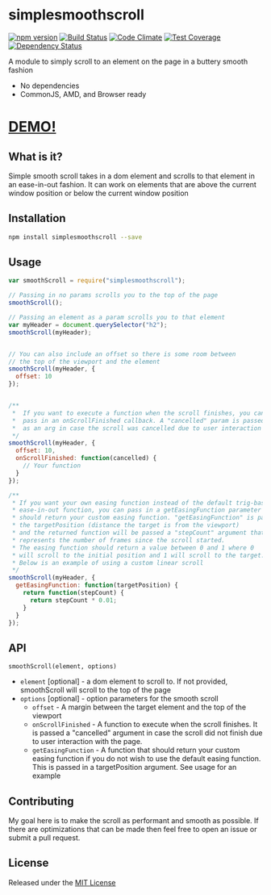 # simplesmoothscroll

[![npm version](https://badge.fury.io/js/simplesmoothscroll.svg)](https://badge.fury.io/js/simplesmoothscroll)
[![Build Status](https://travis-ci.org/jljorgenson18/simplesmoothscroll.svg?branch=master)](https://travis-ci.org/jljorgenson18/simplesmoothscroll)
[![Code Climate](https://codeclimate.com/github/jljorgenson18/simplesmoothscroll/badges/gpa.svg)](https://codeclimate.com/github/jljorgenson18/simplesmoothscroll)
[![Test Coverage](https://codeclimate.com/github/jljorgenson18/simplesmoothscroll/badges/coverage.svg)](https://codeclimate.com/github/jljorgenson18/simplesmoothscroll/coverage)
[![Dependency Status](https://david-dm.org/jljorgenson18/simplesmoothscroll.svg)](https://david-dm.org/jljorgenson18/simplesmoothscroll)

A module to simply scroll to an element on the page in a buttery smooth fashion
- No dependencies
- CommonJS, AMD, and Browser ready

# [DEMO!](https://github.com/jljorgenson18/simplesmoothscroll)

## What is it?
Simple smooth scroll takes in a dom element and scrolls to that element in an ease-in-out fashion. It can work on elements that are above the current window position or below the current window position

## Installation
```sh
npm install simplesmoothscroll --save
```

## Usage

```js
var smoothScroll = require("simplesmoothscroll");

// Passing in no params scrolls you to the top of the page
smoothScroll();

// Passing an element as a param scrolls you to that element
var myHeader = document.querySelector("h2");
smoothScroll(myHeader);


// You can also include an offset so there is some room between
// the top of the viewport and the element
smoothScroll(myHeader, {
  offset: 10
});


/**
 *  If you want to execute a function when the scroll finishes, you can
 *  pass in an onScrollFinished callback. A "cancelled" param is passed in
 *  as an arg in case the scroll was cancelled due to user interaction
 */
smoothScroll(myHeader, {
  offset: 10,
  onScrollFinished: function(cancelled) {
    // Your function
  }
});

/**
 * If you want your own easing function instead of the default trig-based
 * ease-in-out function, you can pass in a getEasingFunction parameter that
 * should return your custom easing function. "getEasingFunction" is passed in
 * the targetPosition (distance the target is from the viewport)
 * and the returned function will be passed a "stepCount" argument that
 * represents the number of frames since the scroll started.
 * The easing function should return a value between 0 and 1 where 0
 * will scroll to the initial position and 1 will scroll to the target.
 * Below is an example of using a custom linear scroll
 */
smoothScroll(myHeader, {
  getEasingFunction: function(targetPosition) {
    return function(stepCount) {
      return stepCount * 0.01;
    }
  }
});

```
## API

`smoothScroll(element, options)`

  * `element` [optional] - a dom element to scroll to. If not provided, smoothScroll will scroll to the top of the page
  * `options` [optional] - option parameters for the smooth scroll
    * `offset` - A margin between the target element and the top of the viewport
    * `onScrollFinished` - A function to execute when the scroll finishes. It is passed a "cancelled" argument in case the scroll did not finish due to user interaction with the page.
    * `getEasingFunction` - A function that should return your custom easing
    function if you do not wish to use the default easing function. This is
    passed in a targetPosition argument. See usage for an example   

## Contributing
My goal here is to make the scroll as performant and smooth as possible. If there are optimizations that can be made then feel free to open an issue or submit a pull request.


## License
Released under the [MIT License](http://www.opensource.org/licenses/MIT)
